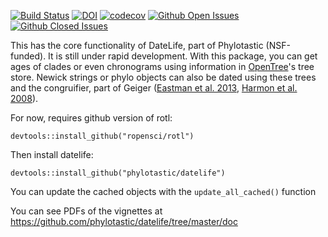 [![Build Status](https://travis-ci.org/phylotastic/datelife.svg)](https://travis-ci.org/phylotastic/datelife) [![DOI](https://zenodo.org/badge/23036/phylotastic/datelife.svg)](https://zenodo.org/badge/latestdoi/23036/phylotastic/datelife) [![codecov](https://codecov.io/gh/phylotastic/datelife/branch/master/graph/badge.svg)](https://codecov.io/gh/phylotastic/datelife) [![Github Open Issues](https://img.shields.io/github/issues-raw/phylotastic/datelife.svg)](https://github.com/phylotastic/datelife/issues) [![Github Closed Issues](https://img.shields.io/github/issues-closed-raw/phylotastic/datelife.svg)](https://github.com/phylotastic/datelife/issues?q=is%3Aissue+is%3Aclosed)



This has the core functionality of DateLife, part of Phylotastic (NSF-funded). It is still under rapid development. With this package, you can get ages of clades or even chronograms using information in [OpenTree](http://opentreeoflife.org)'s tree store. Newick strings or phylo objects can also be dated using these trees and the congruifier, part of Geiger ([Eastman et al. 2013](http://onlinelibrary.wiley.com/doi/10.1111/2041-210X.12051/abstract), [Harmon et al. 2008](http://bioinformatics.oxfordjournals.org/content/24/1/129.short)).

For now, requires github version of rotl:

`devtools::install_github("ropensci/rotl")`

Then install datelife:

`devtools::install_github("phylotastic/datelife")`

You can update the cached objects with the `update_all_cached()` function

You can see PDFs of the vignettes at https://github.com/phylotastic/datelife/tree/master/doc
